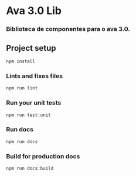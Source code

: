 # Ava 3.0 Lib  
### Biblioteca de componentes para o ava 3.0.

## Project setup
```
npm install
```

### Lints and fixes files
```
npm run lint
```

### Run your unit tests
```
npm run test:unit
```

### Run docs
```
npm run docs
```

### Build for production docs
```
npm run docs:build
```